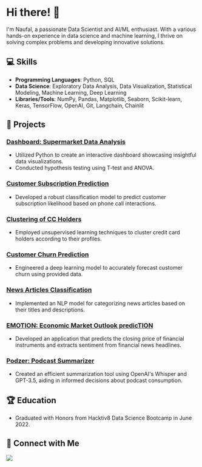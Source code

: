 # Hi there! 👋

I'm Naufal, a passionate Data Scientist and AI/ML enthusiast. With a various hands-on experience in data science and machine learning, I thrive on solving complex problems and developing innovative solutions.

## 💻 Skills

- **Programming Languages**: Python, SQL
- **Data Science**: Exploratory Data Analysis, Data Visualization, Statistical Modeling, Machine Learning, Deep Learning
- **Libraries/Tools**: NumPy, Pandas, Matplotlib, Seaborn, Scikit-learn, Keras, TensorFlow, OpenAI, Git, Langchain, Chainlit

## 🚀 Projects

### [Dashboard: Supermarket Data Analysis](https://github.com/Nau-git/dataviz_supermarket)

- Utilized Python to create an interactive dashboard showcasing insightful data visualizations.
- Conducted hypothesis testing using T-test and ANOVA.

### [Customer Subscription Prediction](https://github.com/Nau-git/Cls_telemarketing)

- Developed a robust classification model to predict customer subscription likelihood based on phone call interactions.

### [Clustering of CC Holders](https://github.com/Nau-git/unspvd_cluster_cc)

- Employed unsupervised learning techniques to cluster credit card holders according to their profiles.

### [Customer Churn Prediction](https://github.com/Nau-git/DL_churn_prediction)

- Engineered a deep learning model to accurately forecast customer churn using provided data.

### [News Articles Classification](https://github.com/Nau-git/nlp_news_classification)

- Implemented an NLP model for categorizing news articles based on their titles and descriptions.

### [EMOTION: Economic Market Outlook predicTION](https://github.com/Nau-git/EMOTION)

- Developed an application that predicts the closing price of financial instruments and extracts sentiment from financial news headlines.

### [Podzer: Podcast Summarizer](https://github.com/Nau-git/podzer)

- Created an efficient summarization tool using OpenAI's Whisper and GPT-3.5, aiding in informed decisions about podcast consumption.

## 🏆 Education

- Graduated with Honors from Hacktiv8 Data Science Bootcamp in June 2022.

## 🔗 Connect with Me

[<img src="https://img.shields.io/badge/LinkedIn-0077B5?style=for-the-badge&logo=linkedin&logoColor=white" />](https://bit.ly/naufal-linkedin)


